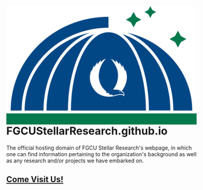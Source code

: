 <img src="img/logo-type.jpg" align="right" />

# FGCUStellarResearch.github.io
The official hosting domain of FGCU Stellar Research's webpage, in which one can find information pertaining to the organization's background as well as any research and/or projects we have embarked on.

## [Come Visit Us!](https://FGCUStellarResearch.github.io)
